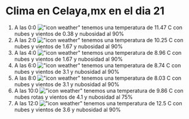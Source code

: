 # Clima en Celaya,mx en el dia 21

1. A las 0:0 !["icon weather"](http://openweathermap.org/img/w/04n.png) tenemos una temperatura de 11.47 C con nubes y  vientos de 0.38 y nubosidad al 90%
1. A las 2:0 !["icon weather"](http://openweathermap.org/img/w/04n.png) tenemos una temperatura de 10.25 C con nubes y  vientos de 1.67 y nubosidad al 90%
1. A las 4:0 !["icon weather"](http://openweathermap.org/img/w/04n.png) tenemos una temperatura de 8.96 C con nubes y  vientos de 1.67 y nubosidad al 90%
1. A las 6:0 !["icon weather"](http://openweathermap.org/img/w/04n.png) tenemos una temperatura de 8.74 C con nubes y  vientos de 3.1 y nubosidad al 90%
1. A las 8:0 !["icon weather"](http://openweathermap.org/img/w/04d.png) tenemos una temperatura de 8.03 C con nubes y  vientos de 3.1 y nubosidad al 90%
1. A las 10:0 !["icon weather"](http://openweathermap.org/img/w/04d.png) tenemos una temperatura de 9.86 C con nubes rotas y  vientos de 4.1 y nubosidad al 75%
1. A las 12:0 !["icon weather"](http://openweathermap.org/img/w/04d.png) tenemos una temperatura de 12.5 C con nubes y  vientos de 3.6 y nubosidad al 90%
